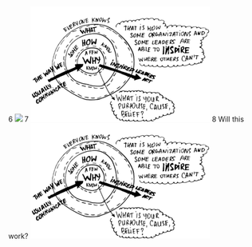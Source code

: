 
6
<img src="/stellardreams.github.io/assets/images/Start-with-Why-Simon-Sinek.png">
7
<img src="/assets/images/Start-with-Why-Simon-Sinek.png">
8 Will this work?
<img src="assets/images/Start-with-Why-Simon-Sinek.png">
